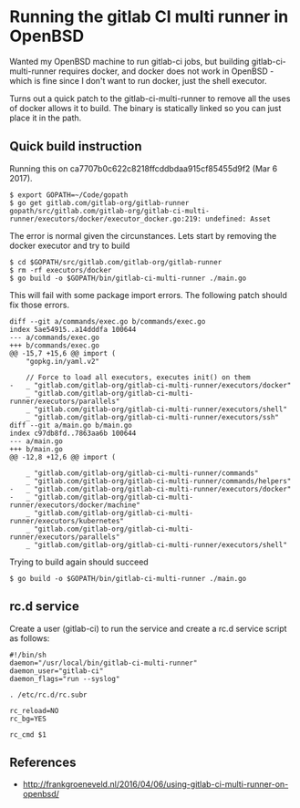 # Running the gitlab CI multi runner in OpenBSD

Wanted my OpenBSD machine to run gitlab-ci jobs, but building gitlab-ci-multi-runner requires
docker, and docker does not work in OpenBSD - which is fine since I don't want to run docker,
just the shell executor.

Turns out a quick patch to the gitlab-ci-multi-runner to remove all the uses of docker allows it to
build. The binary is statically linked so you can just place it in the path.

## Quick build instruction

Running this on ca7707b0c622c8218ffcddbdaa915cf85455d9f2 (Mar 6 2017).

	$ export GOPATH=~/Code/gopath
	$ go get gitlab.com/gitlab-org/gitlab-runner
	gopath/src/gitlab.com/gitlab-org/gitlab-ci-multi-runner/executors/docker/executor_docker.go:219: undefined: Asset

The error is normal given the circunstances. Lets start by removing the docker executor and try to build

	$ cd $GOPATH/src/gitlab.com/gitlab-org/gitlab-runner
	$ rm -rf executors/docker
	$ go build -o $GOPATH/bin/gitlab-ci-multi-runner ./main.go

This will fail with some package import errors. The following patch should fix those errors.


	diff --git a/commands/exec.go b/commands/exec.go
	index 5ae54915..a14dddfa 100644
	--- a/commands/exec.go
	+++ b/commands/exec.go
	@@ -15,7 +15,6 @@ import (
	 	"gopkg.in/yaml.v2"
	 
	 	// Force to load all executors, executes init() on them
	-	_ "gitlab.com/gitlab-org/gitlab-ci-multi-runner/executors/docker"
	 	_ "gitlab.com/gitlab-org/gitlab-ci-multi-runner/executors/parallels"
	 	_ "gitlab.com/gitlab-org/gitlab-ci-multi-runner/executors/shell"
	 	_ "gitlab.com/gitlab-org/gitlab-ci-multi-runner/executors/ssh"
	diff --git a/main.go b/main.go
	index c97db8fd..7863aa6b 100644
	--- a/main.go
	+++ b/main.go
	@@ -12,8 +12,6 @@ import (
	 
	 	_ "gitlab.com/gitlab-org/gitlab-ci-multi-runner/commands"
	 	_ "gitlab.com/gitlab-org/gitlab-ci-multi-runner/commands/helpers"
	-	_ "gitlab.com/gitlab-org/gitlab-ci-multi-runner/executors/docker"
	-	_ "gitlab.com/gitlab-org/gitlab-ci-multi-runner/executors/docker/machine"
	 	_ "gitlab.com/gitlab-org/gitlab-ci-multi-runner/executors/kubernetes"
	 	_ "gitlab.com/gitlab-org/gitlab-ci-multi-runner/executors/parallels"
	 	_ "gitlab.com/gitlab-org/gitlab-ci-multi-runner/executors/shell"

Trying to build again should succeed

	$ go build -o $GOPATH/bin/gitlab-ci-multi-runner ./main.go

## rc.d service

Create a user (gitlab-ci) to run the service and create a rc.d service script as follows:

	#!/bin/sh
	daemon="/usr/local/bin/gitlab-ci-multi-runner"
	daemon_user="gitlab-ci"
	daemon_flags="run --syslog"
	
	. /etc/rc.d/rc.subr
	
	rc_reload=NO
	rc_bg=YES
	
	rc_cmd $1

## References

- http://frankgroeneveld.nl/2016/04/06/using-gitlab-ci-multi-runner-on-openbsd/

